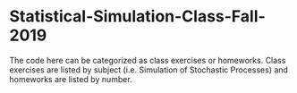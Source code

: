 # Statistical-Simulation-Class-Fall-2019
The code here can be categorized as class exercises or homeworks. Class exercises are listed by subject (i.e. Simulation of Stochastic Processes) and homeworks are listed by number. 
